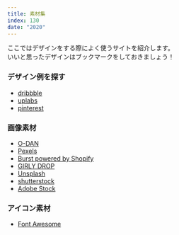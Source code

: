 ```yaml
---
title: 素材集
index: 130
date: "2020"
---
```


ここではデザインをする際によく使うサイトを紹介します。  
いいと思ったデザインはブックマークをしておきましょう！

### デザイン例を探す

- [dribbble](https://dribbble.com/)
- [uplabs](https://www.uplabs.com/)
- [pinterest](https://www.pinterest.jp/)

### 画像素材

- [O-DAN](https://o-dan.net/ja/)
- [Pexels](https://pexels.com/ja-jp/)
- [Burst powered by Shopify](https://burst.shopify.com)
- [GIRLY DROP](https://girlydrop.com)
- [Unsplash](https://unsplash.com/)
- [shutterstock](https://www.shutterstock.com/)
- [Adobe Stock](https://stock.adobe.com/jp/)

### アイコン素材

- [Font Awesome](https://fontawesome.com/icons?d=gallery)
